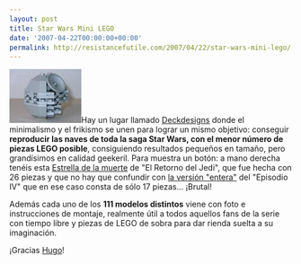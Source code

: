 ```yaml
---
layout: post
title: Star Wars Mini LEGO
date: '2007-04-22T00:00:00+00:00'
permalink: http://resistancefutile.com/2007/04/22/star-wars-mini-lego/
---
```

<img class="derecha_borde" src='/assets/ds-2.jpg' alt='ds-2.jpg' />Hay un lugar llamado <a href="http://sw.deckdesigns.de/minis.htm">Deckdesigns</a> donde el minimalismo y el frikismo se unen para lograr un mismo objetivo: conseguir <strong>reproducir las naves de toda la saga Star Wars, con el menor número de piezas LEGO posible</strong>, consiguiendo resultados pequeños en tamaño, pero grandísimos en calidad geekeril. Para muestra un botón: a mano derecha tenéis esta <a href="http://sw.deckdesigns.de/minis/ds-2/ds-2.htm">Estrella de la muerte</a> de "El Retorno del Jedi", que fue hecha con 26 piezas y que no hay que confundir con <a href="http://sw.deckdesigns.de/minis/ds-1/ds-1.htm">la versión "entera"</a> del "Episodio IV" que en ese caso consta de sólo 17 piezas... ¡Brutal! 

Además cada uno de los <strong>111 modelos distintos</strong> viene con foto e instrucciones de montaje, realmente útil a todos aquellos fans de la serie con tiempo libre y piezas de LEGO de sobra para dar rienda suelta a su imaginación.

¡Gracias <a href="http://solo.infames.org">Hugo</a>!
